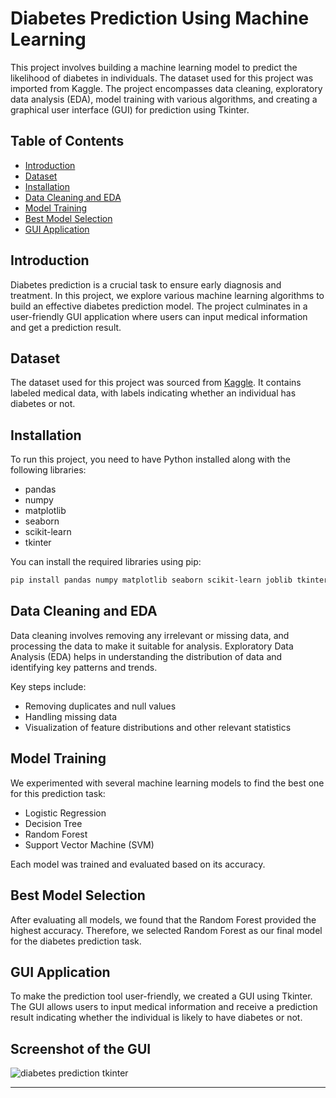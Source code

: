 # Diabetes Prediction Using Machine Learning

This project involves building a machine learning model to predict the likelihood of diabetes in individuals. The dataset used for this project was imported from Kaggle. The project encompasses data cleaning, exploratory data analysis (EDA), model training with various algorithms, and creating a graphical user interface (GUI) for prediction using Tkinter.

## Table of Contents
- [Introduction](#introduction)
- [Dataset](#dataset)
- [Installation](#installation)
- [Data Cleaning and EDA](#data-cleaning-and-eda)
- [Model Training](#model-training)
- [Best Model Selection](#best-model-selection)
- [GUI Application](#gui-application)

## Introduction
Diabetes prediction is a crucial task to ensure early diagnosis and treatment. In this project, we explore various machine learning algorithms to build an effective diabetes prediction model. The project culminates in a user-friendly GUI application where users can input medical information and get a prediction result.

## Dataset
The dataset used for this project was sourced from [Kaggle](https://www.kaggle.com/). It contains labeled medical data, with labels indicating whether an individual has diabetes or not.

## Installation
To run this project, you need to have Python installed along with the following libraries:

- pandas
- numpy
- matplotlib
- seaborn
- scikit-learn
- tkinter

You can install the required libraries using pip:

```bash
pip install pandas numpy matplotlib seaborn scikit-learn joblib tkinter
```

## Data Cleaning and EDA
Data cleaning involves removing any irrelevant or missing data, and processing the data to make it suitable for analysis. Exploratory Data Analysis (EDA) helps in understanding the distribution of data and identifying key patterns and trends.

Key steps include:

- Removing duplicates and null values
- Handling missing data
- Visualization of feature distributions and other relevant statistics

## Model Training
We experimented with several machine learning models to find the best one for this prediction task:

- Logistic Regression
- Decision Tree
- Random Forest
- Support Vector Machine (SVM)

Each model was trained and evaluated based on its accuracy.

## Best Model Selection
After evaluating all models, we found that the Random Forest provided the highest accuracy. Therefore, we selected Random Forest as our final model for the diabetes prediction task.

## GUI Application
To make the prediction tool user-friendly, we created a GUI using Tkinter. The GUI allows users to input medical information and receive a prediction result indicating whether the individual is likely to have diabetes or not.

## Screenshot of the GUI
![diabetes prediction tkinter](https://github.com/yourusername/Diabetes-Prediction/assets/sample-image.png)

---
